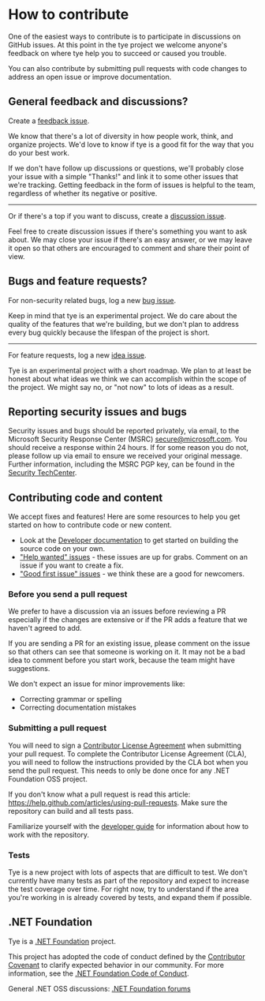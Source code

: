 # How to contribute

One of the easiest ways to contribute is to participate in discussions on GitHub issues. At this point in the tye project we welcome anyone's feedback on where tye help you to succeed or caused you trouble. 

You can also contribute by submitting pull requests with code changes to address an open issue or improve documentation.

## General feedback and discussions?

Create a [feedback issue](https://github.com/dotnet/tye/issues/new?template=feedback.md).

We know that there's a lot of diversity in how people work, think, and organize projects. We'd love to know if tye is a good fit for the way that you do your best work.

If we don't have follow up discussions or questions, we'll probably close your issue with a simple "Thanks!" and link it to some other issues that we're tracking. Getting feedback in the form of issues is helpful to the team, regardless of whether its negative or positive.

---

Or if there's a top if you want to discuss, create a [discussion issue](https://github.com/dotnet/tye/issues/new?template=discussion.md).

Feel free to create discussion issues if there's something you want to ask about. We may close your issue if there's an easy answer, or we may leave it open so that others are encouraged to comment and share their point of view.

## Bugs and feature requests?

For non-security related bugs, log a new [bug issue](https://github.com/dotnet/tye/issues/new?template=bug.md). 

Keep in mind that tye is an experimental project. We do care about the quality of the features that we're building, but we don't plan to address every bug quickly because the lifespan of the project is short.

---

For feature requests, log a new [idea issue](https://github.com/dotnet/tye/issues/new?template=idea.md).

Tye is an experimental project with a short roadmap. We plan to at least be honest about what ideas we think we can accomplish within the scope of the project. We might say no, or "not now" to lots of ideas as a result.

## Reporting security issues and bugs

Security issues and bugs should be reported privately, via email, to the Microsoft Security Response Center (MSRC)  secure@microsoft.com. You should receive a response within 24 hours. If for some reason you do not, please follow up via email to ensure we received your original message. Further information, including the MSRC PGP key, can be found in the [Security TechCenter](https://technet.microsoft.com/en-us/security/ff852094.aspx).

## Contributing code and content

We accept fixes and features! Here are some resources to help you get started on how to contribute code or new content.

* Look at the [Developer documentation](/docs/developer_guide.md) to get started on building the source code on your own.
* ["Help wanted" issues](https://github.com/dotnet/tye/labels/help%20wanted) - these issues are up for grabs. Comment on an issue if you want to create a fix.
* ["Good first issue" issues](https://github.com/dotnet/tye/labels/good%20first%20issue) - we think these are a good for newcomers.

### Before you send a pull request

We prefer to have a discussion via an issues before reviewing a PR especially if the changes are extensive or if the PR adds a feature that we haven't agreed to add. 

If you are sending a PR for an existing issue, please comment on the issue so that others can see that someone is working on it. It may not be a bad idea to comment before you start work, because the team might have suggestions.

We don't expect an issue for minor improvements like:

- Correcting grammar or spelling
- Correcting documentation mistakes

### Submitting a pull request

You will need to sign a [Contributor License Agreement](https://cla.dotnetfoundation.org/) when submitting your pull request. To complete the Contributor License Agreement (CLA), you will need to follow the instructions provided by the CLA bot when you send the pull request. This needs to only be done once for any .NET Foundation OSS project.

If you don't know what a pull request is read this article: https://help.github.com/articles/using-pull-requests. Make sure the repository can build and all tests pass. 

Familiarize yourself with the [developer guide](/docs/developer_guide.md) for information about how to work with the repository.

### Tests

Tye is a new project with lots of aspects that are difficult to test. We don't currently have many tests as part of the repository and expect to increase the test coverage over time. For right now, try to understand if the area you're working in is already covered by tests, and expand them if possible.

## .NET Foundation

Tye is a [.NET Foundation](https://www.dotnetfoundation.org/projects) project.

This project has adopted the code of conduct defined by the [Contributor Covenant](http://contributor-covenant.org/) to clarify expected behavior in our community. For more information, see the [.NET Foundation Code of Conduct](http://www.dotnetfoundation.org/code-of-conduct).

General .NET OSS discussions: [.NET Foundation forums](https://forums.dotnetfoundation.org)
